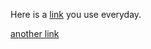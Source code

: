 Here is a [link](https://www.google.com) you use everyday.

[another link](https://www.youtube.com)
